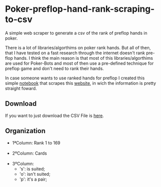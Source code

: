 # Poker-preflop-hand-rank-scraping-to-csv
A simple web scraper to generate a csv of the rank of preflop hands in poker.

There is a lot of libraries/algorthims on poker rank hands.
But all of then, that I have tested on a fast research through the internet doesn't rank pre-flop hands.
I think the main reason is that most of this libraries/algorthims are used for Poker-Bots and most of then use a pre-defined technique for preflop game and don't need to rank their hands.

In case someone wants to use ranked hands for preflop I created this simple [notebook](https://github.com/BrenoCPimenta/Poker-preflop-hand-rank-scraping-to-csv/blob/master/preflopCrawler.ipynb) that scrapes this [website](https://www.preflophands.com/), in wich the information is pretty straight foward.

## Download
If you want to just download the CSV File is [here](https://github.com/BrenoCPimenta/Poker-preflop-hand-rank-scraping-to-csv/blob/master/preFlop-rank.csv).

## Organization
* 1ªColumn: Rank 1 to 169<br><br>
* 2ºColumn: Cards<br><br>
* 3ºColumn: 
    * 's': is suited;
    * 'o': isn't suited;
    * 'p': it's a pair;
